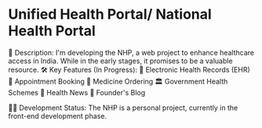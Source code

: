 # Unified Health Portal/ National Health Portal
📝 Description:
I'm developing the NHP, a web project to enhance healthcare access in India. While in the early stages, it promises to be a valuable resource.
🛠️ Key Features (In Progress):
🏥 Electronic Health Records (EHR)
📅 Appointment Booking
💊 Medicine Ordering
🏛️ Government Health Schemes
📰 Health News
📝 Founder's Blog

👩‍💻 Development Status:
The NHP is a personal project, currently in the front-end development phase.